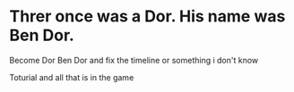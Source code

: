 # Threr once was a Dor. His name was Ben Dor.
Become Dor Ben Dor and fix the timeline or something i don't know

Toturial and all that is in the game
